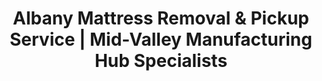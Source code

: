 ---
layout: location.njk
title: "Albany Mattress Removal & Pickup Service | Mid-Valley Manufacturing Hub Specialists"
metaDescription: "Professional mattress removal in Albany, OR - Willamette Valley's manufacturing center and agricultural hub. Expert pickup for Linn County families, mill workers, and rural communities. $125 next-day service."
permalink: /mattress-removal/oregon/albany/
city: Albany
state: Oregon
stateAbbr: OR
tier: 2
zipCodes: ['97321', '97322']
coordinates: 
  lat: 44.6365
  lng: -123.1059
neighborhoods:
  - name: "Historic Monteith District"
    zipCodes: ["97321"]
  - name: "Calapooia Neighborhood"
    zipCodes: ["97321"]
  - name: "North Albany"
    zipCodes: ["97321"]
  - name: "Hackleman District"
    zipCodes: ["97321"]
  - name: "Timber Ridge"
    zipCodes: ["97322"]
  - name: "Oak Creek"
    zipCodes: ["97322"]
  - name: "Gibson Hill"
    zipCodes: ["97322"]
  - name: "Village Plaza Area"
    zipCodes: ["97321"]
  - name: "Sunrise Park Neighborhood"
    zipCodes: ["97322"]
  - name: "Albany Station District"
    zipCodes: ["97321"]
  - name: "Grand Prairie"
    zipCodes: ["97322"]
  - name: "Millersburg"
    zipCodes: ["97321"]
pricing:
  singleMattress: "$125"
  doubleMattress: "$155"
  tripleMattress: "$180"
nearbyCities:
  - name: "Salem"
    slug: "salem"
    isSuburb: false
    distance: "25"
  - name: "Corvallis"
    slug: "corvallis"
    isSuburb: false
    distance: "15"
  - name: "Eugene"
    slug: "eugene"
    isSuburb: false
    distance: "45"
localRegulations: "Linn County Solid Waste requires residents to transport mattresses to Republic Services transfer station during limited weekday hours, with disposal fees ranging $8-15 per mattress. Rural residents face additional challenges with long transport distances and agricultural equipment coordination conflicts during harvest seasons."
recyclingPartners: ["Republic Services Oregon", "Linn County Waste & Recycling", "Mid-Valley Disposal", "Oregon DEQ Approved Facilities"]
reviews:
  count: 156
  featured:
    - author: "Brian M."
      text: "Perfect for our farm house renovation! They navigated the gravel road just fine and picked up while we were out working the fields. Saved us a trip to the transfer station during hay season."
      neighborhood: "Grand Prairie"
    - author: "Susan T."
      text: "Great service during our move from the historic district. They handled the narrow stairs in our 1890s house carefully and were very professional throughout the whole process."
      neighborhood: "Historic Monteith District"
    - author: "Mark & Janet K."
      text: "Called them Thursday morning, gone by Friday afternoon. Much easier than trying to haul mattresses in our pickup during work hours. Fair pricing too."
      neighborhood: "North Albany"
faqs:
  - question: "Do you serve rural Albany and agricultural areas?"
    answer: "Yes, we provide specialized mattress removal service throughout rural Linn County including agricultural properties, farm houses, and rural developments. Our scheduling adapts to farming seasons and harvest timing, understanding the unique logistics of serving Albany's 54,790 residents across both urban and rural areas."
  - question: "Can you work with manufacturing workforce schedules?"
    answer: "Yes, we provide flexible scheduling for Albany's manufacturing community including Wah Chang titanium facility and lumber mill employees. Our service accommodates various work schedules and provides weekend availability for families who can't coordinate during weekday transfer station hours."
  - question: "How do you handle historic district properties?"
    answer: "We specialize in Albany's historic neighborhoods including Monteith and Hackleman districts. Our team safely navigates narrow Victorian staircases, heritage home access challenges, and preservation area requirements while respecting the character of these established neighborhoods."
  - question: "Do you eliminate Linn County's transfer station requirements?"
    answer: "Yes, our service bypasses Linn County's weekday-only transfer station hours, disposal fees, and self-transport requirements. No need to coordinate with Republic Services schedules or make special trips during limited facility hours - just convenient next-day professional pickup."
  - question: "Do you handle rural properties and seasonal access?"
    answer: "Yes, we serve rural properties throughout Albany's agricultural areas. We coordinate around seasonal access considerations and understand that farming seasons can affect property accessibility for both residents and service providers."
  - question: "How do you serve Albany Station and transit commuters?"
    answer: "We provide scheduling that works with Amtrak Cascades service and regional transit patterns for commuters traveling to Portland, Eugene, or Seattle. Our timing accommodates the transportation schedules that connect Albany to the broader Pacific Northwest region."
  - question: "What about Gibson Hill and newer development areas?"
    answer: "We regularly service Albany's newer neighborhoods including Gibson Hill, Timber Ridge, and Oak Creek areas. Our team understands modern subdivision access, HOA coordination, and the logistics of serving both established and developing residential areas."
  - question: "Do you support environmental values in the Mid-Valley?"
    answer: "Yes, our recycling process aligns with Albany's environmental stewardship and Oregon's comprehensive sustainability values. Every mattress gets completely recycled rather than adding to regional landfill pressure, supporting the responsible resource management expected by environmentally conscious Mid-Valley residents."

pageContent:
  heroTitle: "Albany Mattress Removal: Mid-Valley Manufacturing Hub Service"
  heroDescription: "Next-day mattress pickup for Albany's manufacturing center and agricultural community. Professional service for mill workers, farming families, and historic district residents. $125 pickup with guaranteed recycling - over 1 million mattresses recycled nationwide."
  
  aboutService: "Professional mattress removal service designed for Albany's unique character as the Mid-Willamette Valley's manufacturing hub and agricultural center. Our $125 flat-rate service eliminates Linn County's weekday-only transfer station requirements, disposal fees, and self-transport challenges that create problems for working families and busy households.

We specialize in flexible mattress removal scheduling that works around Albany's diverse community needs - from manufacturing workforce timing to agricultural seasonal patterns that affect rural property access. Our team provides guaranteed same-week mattress pickup service when relocations or home improvements create urgent disposal needs.

For Albany's historic districts, we provide specialized service for Monteith and Hackleman area properties with narrow Victorian staircases and heritage preservation considerations. Rural residents receive coordination around seasonal access challenges, understanding that farming seasons can limit availability for transfer station trips.

Our licensed, insured team provides reliable mattress removal service throughout Albany's 54,790 residents across urban neighborhoods and rural properties. From downtown historic homes to Grand Prairie agricultural areas, we deliver dependable pickup that eliminates county coordination requirements and disposal facility limitations.

Every mattress gets completely recycled through our certified network - supporting Albany's environmental stewardship while ensuring zero regional landfill impact. Professional disposal that aligns with Oregon's sustainability values and the responsible resource management expected by Mid-Valley residents."

  serviceAreasIntro: "Professional mattress pickup throughout Albany's diverse neighborhoods, from historic districts to agricultural areas:"

  regulationsCompliance: "Linn County requires residents to transport mattresses to Republic Services transfer station during limited weekday hours with disposal fees of $8-15 per mattress. Rural residents face additional transport challenges with long distances to disposal facilities and coordination conflicts during agricultural seasons.

Our professional mattress removal service provides guaranteed next-day pickup that works around your schedule without county transfer station trips, disposal fees, or facility hour limitations. We handle all waste management coordination and work directly with certified recycling facilities, eliminating the transportation and scheduling hassles that complicate rural and working family coordination entirely."

  environmentalImpact: "Every mattress we remove from Albany homes gets completely recycled rather than adding to regional landfill pressure. Steel springs become construction materials, while foam transforms into carpet padding and insulation for Oregon building projects.

This responsible approach supports Albany's environmental leadership and the sustainability values that define Oregon's comprehensive environmental stewardship. From agricultural conservation practices to manufacturing environmental compliance, our recycling process aligns with the responsible resource management throughout the Mid-Willamette Valley.

Our recycling network has processed over 1 million mattresses nationwide, turning waste into valuable materials while eliminating environmental impact through professional disposal methods that match the environmental responsibility expected by Albany's environmentally conscious community."

  howItWorksScheduling: "Next-day appointments available throughout all Albany neighborhoods. Book online in 60 seconds or call. We coordinate with manufacturing shifts, agricultural seasons, and regional transit schedules for maximum convenience."

  howItWorksService: "Our licensed team handles pickup from any Albany property - downtown historic homes, suburban neighborhoods, or rural farmhouses. We navigate gravel roads efficiently, coordinate with shift schedules, and ensure service that works around your Mid-Valley lifestyle."

  howItWorksDisposal: "Your mattress goes directly to our certified recycling partners where 100% of materials get processed into new products. Zero Linn County waste facility impact, maximum environmental benefit - all handled professionally without you coordinating with transfer station schedules or disposal fees."

  sidebarStats:
    mattressesRemoved: "1,267"

  uniqueContent: "Albany presents mattress removal opportunities that reflect its position as the Mid-Willamette Valley's manufacturing center and agricultural hub, where industrial employment meets farming heritage across 54,790 residents in neighborhoods that balance historic preservation with modern development throughout Linn County's diverse economic landscape.

Our professional service integrates with Albany's distinctive community character shaped by manufacturing operations and agricultural patterns. Wah Chang's titanium and specialty metals facility, along with lumber mills and food processing facilities, creates a diverse workforce requiring flexible service coordination. The manufacturing base provides stable employment that drives consistent housing market activity throughout the area.

Agricultural community integration distinguishes Albany from typical mid-size cities. Surrounding farming operations create seasonal considerations for rural property access and service coordination. The intersection of manufacturing stability with agricultural seasonal patterns generates unique service requirements throughout the Mid-Valley's mixed economy landscape.

Historic Monteith and Hackleman districts create access considerations requiring specialized navigation through narrow Victorian-era streets and heritage home logistics. These established neighborhoods demand professional service understanding preservation area requirements while providing modern convenience. Downtown Albany Station's Amtrak Cascades service adds regional transit connectivity affecting resident scheduling and commercial district access patterns.

Environmental consciousness reflects both industrial responsibility and agricultural stewardship values. Albany's comprehensive environmental programs and manufacturing compliance requirements create community expectations for responsible waste management beyond standard municipal services. Agricultural conservation practices and industrial environmental leadership drive demand for professional recycling services rather than traditional disposal methods.

Our pricing remains consistent despite Albany's diverse community character combining manufacturing workforce needs with agricultural seasonal considerations and historic property access requirements. Whether serving manufacturing families, navigating rural farm roads, or accessing historic district properties with preservation considerations, transparent rates apply throughout the Mid-Willamette Valley. This approach reflects our commitment to serving Albany's working families with professional excellence matching the industrial standards and environmental stewardship that define this distinctive Oregon manufacturing and agricultural center."
---